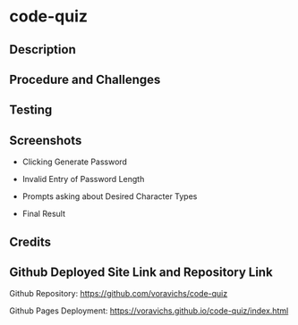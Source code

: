 # code-quiz


## Description



## Procedure and Challenges



## Testing



## Screenshots

* Clicking Generate Password 


* Invalid Entry of Password Length



* Prompts asking about Desired Character Types



* Final Result



## Credits



## Github Deployed Site Link and Repository Link

Github Repository: https://github.com/voravichs/code-quiz

Github Pages Deployment: https://voravichs.github.io/code-quiz/index.html

